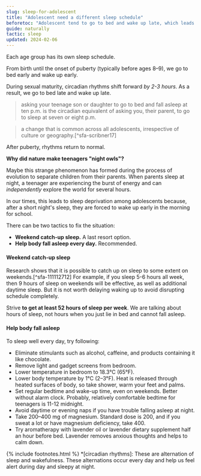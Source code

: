 ```yaml
---
slug: sleep-for-adolescent
title: "Adolescent need a different sleep schedule"
beforetoc: "Adolescent tend to go to bed and wake up late, which leads to sleep deprivation."
guide: naturally
tactic: sleep
updated: 2024-02-06
---
```

Each age group has its own sleep schedule.

From birth until the onset of puberty (typically before ages 8–9), we go to bed early and wake up early.

During sexual maturity, circadian rhythms shift forward *by 2-3 hours*. As a result, we go to bed late and wake up late.

> asking your teenage son or daughter to go to bed and fall asleep at ten p.m. is the circadian equivalent of asking you, their parent, to go to sleep at seven or eight p.m.

> a change that is common across all adolescents, irrespective of culture or geography.[^sfa-scribner17]

After puberty, rhythms return to normal.

**Why did nature make teenagers "night owls"?**

Maybe this strange phenomenon has formed during the process of evolution to separate children from their parents. When parents sleep at night, a teenager are experiencing the burst of energy and can *independently* explore the world for several hours.

In our times, this leads to sleep deprivation among adolescents because, after a short night's sleep, they are forced to wake up early in the morning for school.

There can be two tactics to fix the situation:

- **Weekend catch-up sleep.** A last resort option.
- **Help body fall asleep every day.** Recommended.

#### Weekend catch-up sleep

Research shows that it is possible to catch up on sleep to some extent on weekends.[^sfa-111112712] For example, if you sleep 5-6 hours all week, then 9 hours of sleep on weekends will be effective, as well as additional daytime sleep. But it is not worth delaying waking up to avoid disrupting schedule completely.

Strive **to get at least 52 hours of sleep per week**. We are talking about hours of sleep, not hours when you just lie in bed and cannot fall asleep.

#### Help body fall asleep

To sleep well every day, try following:

- Eliminate stimulants such as alcohol, caffeine, and products containing it like chocolate.
- Remove light and gadget screens from bedroom.
- Lower temperature in bedroom to 18.3°C (65°F).
- Lower body temperature by 1°C (2–3°F). Heat is released through heated surfaces of body, so take shower, warm your feet and palms.
- Set regular bedtime and wake-up time, even on weekends. Better without alarm clock. Probably, relatively comfortable bedtime for teenagers is 11-12 midnight.
- Avoid daytime or evening naps if you have trouble falling asleep at night.
- Take 200–400 mg of magnesium. Standard dose is 200, and if you sweat a lot or have magnesium deficiency, take 400.
- Try aromatherapy with lavender oil or lavender dietary supplement half an hour before bed. Lavender removes anxious thoughts and helps to calm down.

{% include footnotes.html %}
*[circadian rhythms]: These are alternation of sleep and wakefulness. These alternations occur every day and help us feel alert during day and sleepy at night.
